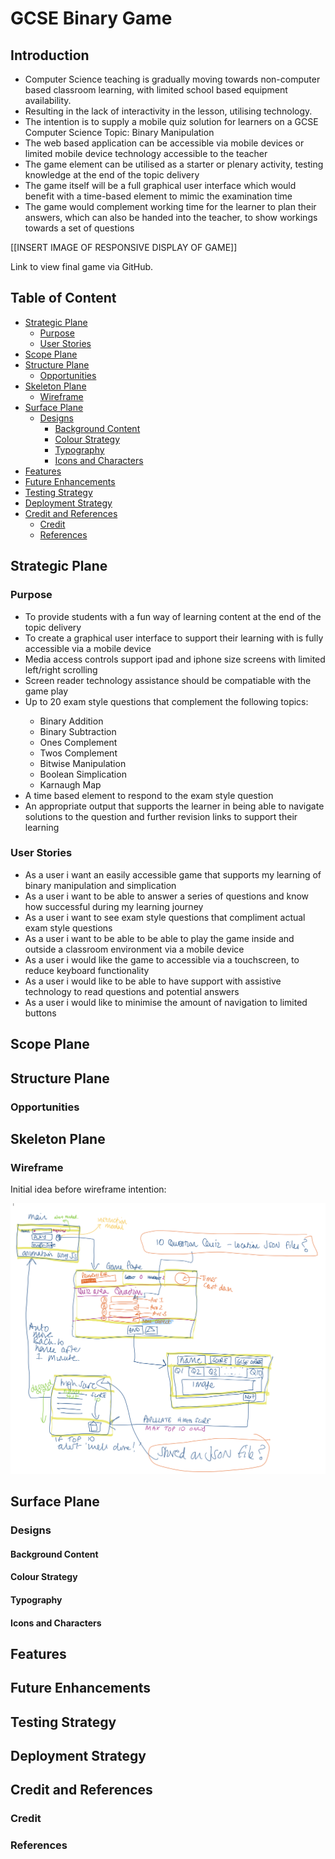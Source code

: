 # GCSE Binary Game

## Introduction
<ul>
<li>Computer Science teaching is gradually moving towards non-computer based classroom learning, with limited school based equipment availability.</li>
<li>Resulting in the lack of interactivity in the lesson, utilising technology.</li>
<li>The intention is to supply a mobile quiz solution for learners on a GCSE Computer Science Topic: Binary Manipulation</li>
<li>The web based application can be accessible via mobile devices or limited mobile device technology accessible to the teacher</li>
<li>The game element can be utilised as a starter or plenary activity, testing knowledge at the end of the topic delivery</li>
<li>The game itself will be a full graphical user interface which would benefit with a time-based element to mimic the examination time</li>
<li>The game would complement working time for the learner to plan their answers, which can also be handed into the teacher, to show workings towards a set of questions</li>
</ul>

[[INSERT IMAGE OF RESPONSIVE DISPLAY OF GAME]]

Link to view final game via GitHub. 

## Table of Content

* [Strategic Plane](#strategic-plane)
  + [Purpose](#purpose)
  + [User Stories](#user-stories)
* [Scope Plane](#scope-plane)
* [Structure Plane](#structure-plane)
  + [Opportunities](#opportunities)
* [Skeleton Plane](#skeleton-plane)
  + [Wireframe](#wireframe)
* [Surface Plane](#surface-plane)
  + [Designs](#designs)
    - [Background Content](#background-content)
    - [Colour Strategy](#colour-strategy)
    - [Typography](#typography)
    - [Icons and Characters](#icons-and-characters)
* [Features](#features)
* [Future Enhancements](#future-enhancements)
* [Testing Strategy](#testing-strategy)
* [Deployment Strategy](#deployment-strategy)
* [Credit and References](#credit-and-references)
  + [Credit](#credit)
  + [References](#references)

## Strategic Plane
### Purpose
<ul>
<li>To provide students with a fun way of learning content at the end of the topic delivery</li>
<li>To create a graphical user interface to support their learning with is fully accessible via a mobile device</li>
<li>Media access controls support ipad and iphone size screens with limited left/right scrolling</li>
<li>Screen reader technology assistance should be compatiable with the game play</li>
<li>Up to 20 exam style questions that complement the following topics: </li>
<ul>
    <li>Binary Addition</li>
    <li>Binary Subtraction</li>
    <li>Ones Complement</li>
    <li>Twos Complement</li>
    <li>Bitwise Manipulation</li>
    <li>Boolean Simplication</li>
    <li>Karnaugh Map</li>
</ul> 
<li>A time based element to respond to the exam style question</li>
<li>An appropriate output that supports the learner in being able to navigate solutions to the question and further revision links to support their learning</li>
</ul>

### User Stories
<ul>
<li>As a user i want an easily accessible game that supports my learning of binary manipulation and simplication</li>
<li>As a user i want to be able to answer a series of questions and know how successful during my learning journey</li>
<li>As a user i want to see exam style questions that compliment actual exam style questions</li>
<li>As a user i want to be able to be able to play the game inside and outside a classroom environment via a mobile device</li>
<li>As a user i would like the game to accessible via a touchscreen, to reduce keyboard functionality</li>
<li>As a user i would like to be able to have support with assistive technology to read questions and potential answers</li>
<li>As a user i would like to minimise the amount of navigation to limited buttons</li>
</ul>

## Scope Plane

## Structure Plane

### Opportunities


## Skeleton Plane

### Wireframe

Initial idea before wireframe intention:

<img src="assets/images/README_img/Initial idea_pre-wireframe.png" width = "550px">

## Surface Plane

### Designs

#### Background Content

#### Colour Strategy

#### Typography

#### Icons and Characters


## Features

## Future Enhancements

## Testing Strategy

## Deployment Strategy

## Credit and References

### Credit

### References


